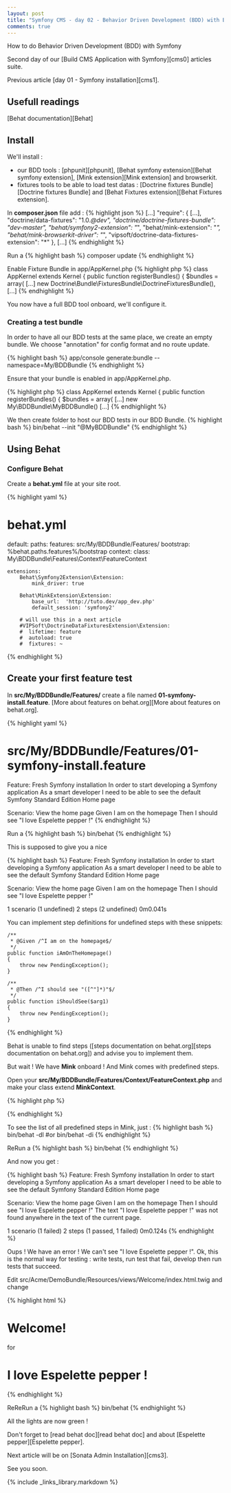 ```yaml
---
layout: post
title: "Symfony CMS - day 02 - Behavior Driven Development (BDD) with Behat and Mink"
comments: true
---
```


How to do Behavior Driven Development (BDD) with Symfony

Second day of our [Build CMS Application with Symfony][cms0] articles suite.

Previous article [day 01 - Symfony installation][cms1].

## Usefull readings

[Behat documentation][Behat]

## Install

We'll install :

  - our BDD tools : [phpunit][phpunit], [Behat symfony extension][Behat symfony extension], [Mink extension][Mink extension] and browserkit.
  - fixtures tools to be able to load test datas : [Doctrine fixtures Bundle][Doctrine fixtures Bundle] and [Behat Fixtures extension][Behat Fixtures extension].

In **composer.json** file add :
{% highlight json %}
[...]
    "require": {
        [...],
        "doctrine/data-fixtures": "1.0.*@dev",
        "doctrine/doctrine-fixtures-bundle": "dev-master",
        "behat/symfony2-extension": "*",
        "behat/mink-extension": "*",
        "behat/mink-browserkit-driver": "*",
        "vipsoft/doctrine-data-fixtures-extension": "*"
    },
[...]
{% endhighlight %}

Run a
{% highlight bash %}
composer update
{% endhighlight %}

Enable Fixture Bundle in app/AppKernel.php
{% highlight php %}
class AppKernel extends Kernel
{
    public function registerBundles()
    {
        $bundles = array(
          [...]
          new Doctrine\Bundle\FixturesBundle\DoctrineFixturesBundle(),
[...]
{% endhighlight %}

You now have a full BDD tool onboard, we'll configure it.

### Creating a test bundle

In order to have all our BDD tests at the same place, we create an empty bundle.
We choose "annotation" for config format and no route update.

{% highlight bash %}
app/console generate:bundle --namespace=My/BDDBundle
{% endhighlight %}

Ensure that your bundle is enabled in app/AppKernel.php.

{% highlight php %}
class AppKernel extends Kernel
{
    public function registerBundles()
    {
        $bundles = array(
          [...]
          new My\BDDBundle\MyBDDBundle()
[...]
{% endhighlight %}

We then create folder to host our BDD tests in our BDD Bundle.
{% highlight bash %}
bin/behat --init "@MyBDDBundle"
{% endhighlight %}

## Using Behat

### Configure Behat

Create a **behat.yml** file at your site root.

{% highlight yaml %}
# behat.yml
default:
    paths:
        features: src/My/BDDBundle/Features/
        bootstrap: %behat.paths.features%/bootstrap
    context:
        class:  My\BDDBundle\Features\Context\FeatureContext

    extensions:
        Behat\Symfony2Extension\Extension:
            mink_driver: true

        Behat\MinkExtension\Extension:
            base_url:  'http://tuto.dev/app_dev.php'
            default_session: 'symfony2'

        # will use this in a next article
        #VIPSoft\DoctrineDataFixturesExtension\Extension:
        #  lifetime: feature
        #  autoload: true
        #  fixtures: ~
{% endhighlight %}

## Create your first feature test

In **src/My/BDDBundle/Features/** create a file named **01-symfony-install.feature**. [More about features on behat.org][More about features on behat.org].

{% highlight yaml %}
# src/My/BDDBundle/Features/01-symfony-install.feature
Feature: Fresh Symfony installation
  In order to start developing a Symfony application
  As a smart developer
  I need to be able to see the default Symfony Standard Edition Home page

  Scenario: View the home page
    Given I am on the homepage
    Then I should see "I love Espelette pepper !"
{% endhighlight %}

Run a
{% highlight bash %}
bin/behat
{% endhighlight %}

This is supposed to give you a nice

{% highlight bash %}
Feature: Fresh Symfony installation
  In order to start developing a Symfony application
  As a smart developer
  I need to be able to see the default Symfony Standard Edition Home page

  Scenario: View the home page
    Given I am on the homepage
    Then I should see "I love Espelette pepper !"

1 scenario (1 undefined)
2 steps (2 undefined)
0m0.041s

You can implement step definitions for undefined steps with these snippets:

    /**
     * @Given /^I am on the homepage$/
     */
    public function iAmOnTheHomepage()
    {
        throw new PendingException();
    }

    /**
     * @Then /^I should see "([^"]*)"$/
     */
    public function iShouldSee($arg1)
    {
        throw new PendingException();
    }
{% endhighlight %}

Behat is unable to find steps ([steps documentation on behat.org][steps documentation on behat.org]) and advise you to implement them.

But wait ! We have **Mink** onboard ! And Mink comes with predefined steps.

Open your **src/My/BDDBundle/Features/Context/FeatureContext.php** and make your class extend **MinkContext**.

{% highlight php %}
<?php

  namespace My\BDDBundle\Features\Context;

  use Behat\Symfony2Extension\Context\KernelAwareInterface,
      Symfony\Component\HttpKernel\KernelInterface;

  use Behat\Behat\Exception\PendingException;
  use Behat\MinkExtension\Context\MinkContext;

  /**
   * Feature context.
   */
  class FeatureContext extends MinkContext
                    implements KernelAwareInterface
  {
    ...
  }
  ?>
{% endhighlight %}

To see the list of all predefined steps in Mink, just :
{% highlight bash %}
bin/behat -dl
#or
bin/behat -di
{% endhighlight %}

ReRun a
{% highlight bash %}
bin/behat
{% endhighlight %}

And now you get :

{% highlight bash %}
Feature: Fresh Symfony installation
  In order to start developing a Symfony application
  As a smart developer
  I need to be able to see the default Symfony Standard Edition Home page

  Scenario: View the home page
    Given I am on the homepage
    Then I should see "I love Espelette pepper !"
      The text "I love Espelette pepper !" was not found anywhere in the text of the current page.

1 scenario (1 failed)
2 steps (1 passed, 1 failed)
0m0.124s
{% endhighlight %}

Oups ! We have an error ! We can't see "I love Espelette pepper !".
Ok, this is the normal way for testing : write tests, run test that fail, develop then run tests that succeed.

Edit src/Acme/DemoBundle/Resources/views/Welcome/index.html.twig and change

{% highlight html %}
<h1 class="title">Welcome!</h1>
for
<h1 class="title">I love Espelette pepper !</h1>
{% endhighlight %}

ReReRun a
{% highlight bash %}
bin/behat
{% endhighlight %}

All the lights are now green !

Don't forget to [read behat doc][read behat doc] and about [Espelette pepper][Espelette pepper].

Next article will be on [Sonata Admin Installation][cms3].

See you soon.

{% include _links_library.markdown %}

